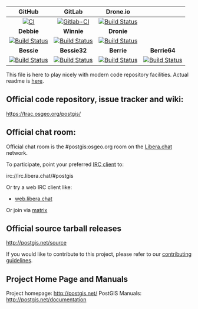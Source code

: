 
| **GitHub** | **GitLab** | **Drone.io** ||
| :---: | :---: | :---: | :---: |
| [![CI](https://github.com/postgis/postgis/workflows/CI/badge.svg?branch=main)](https://github.com/postgis/postgis/actions?query=branch%3Amain) |  [![Gitlab-CI](https://gitlab.com/postgis/postgis/badges/main/pipeline.svg)](https://gitlab.com/postgis/postgis/commits/main) |  [![Build Status](https://cloud.drone.io/api/badges/postgis/postgis/status.svg?branch=main)](https://cloud.drone.io/postgis/postgis?branch=main) ||
| **Debbie** | **Winnie** | **Dronie** ||
| [![Build Status](https://debbie.postgis.net/buildStatus/icon?job=PostGIS_trunk)](https://debbie.postgis.net/view/PostGIS/job/PostGIS_trunk/) | [![Build Status](https://winnie.postgis.net:444/buildStatus/icon?job=PostGIS_trunk)](https://winnie.postgis.net:444/view/PostGIS/job/PostGIS_trunk/) | [![Build Status](https://dronie.osgeo.org/api/badges/postgis/postgis/status.svg?branch=main)](https://dronie.osgeo.org/postgis/postgis?branch=main) ||
| **Bessie** | **Bessie32** | **Berrie** | **Berrie64** |
|  [![Build Status](https://debbie.postgis.net/buildStatus/icon?job=PostGIS_Worker_Run%2Flabel%3Dbessie)](https://debbie.postgis.net/view/PostGIS/job/PostGIS_Worker_Run/label=bessie/) |  [![Build Status](https://debbie.postgis.net/buildStatus/icon?job=PostGIS_Worker_Run%2Flabel%3Dbessie32)](https://debbie.postgis.net/view/PostGIS/job/PostGIS_Worker_Run/label=bessie32/) |  [![Build Status](https://debbie.postgis.net/buildStatus/icon?job=PostGIS_Worker_Run/label=berrie&build=last:${params.reference=refs/heads/main})](https://debbie.postgis.net/view/PostGIS/job/PostGIS_Worker_Run/label=berrie/) |  [![Build Status](https://debbie.postgis.net/buildStatus/icon?job=PostGIS_Worker_Run/label=berrie64&build=last:${params.reference=refs/heads/main})](https://debbie.postgis.net/view/PostGIS/job/PostGIS_Worker_Run/label=berrie64/)

This file is here to play nicely with modern code repository facilities.
Actual readme is [here](README.postgis).

## Official code repository, issue tracker and wiki:
https://trac.osgeo.org/postgis/

## Official chat room:

Official chat room is the #postgis:osgeo.org room on the
[Libera.chat](https://libera.chat) network.

To participate, point your preferred
[IRC client](https://en.wikipedia.org/wiki/Comparison_of_Internet_Relay_Chat_clients)
to:

 irc://irc.libera.chat/#postgis

Or try a web IRC client like:
 - [web.libera.chat](https://web.libera.chat/#postgis)

Or join via [matrix](https://matrix.to/#/#postgis:osgeo.org)

## Official source tarball releases

http://postgis.net/source

If you would like to contribute to this project, please refer to our
[contributing guidelines](CONTRIBUTING.md).

## Project Home Page and Manuals
Project homepage: http://postgis.net/
PostGIS Manuals: http://postgis.net/documentation
